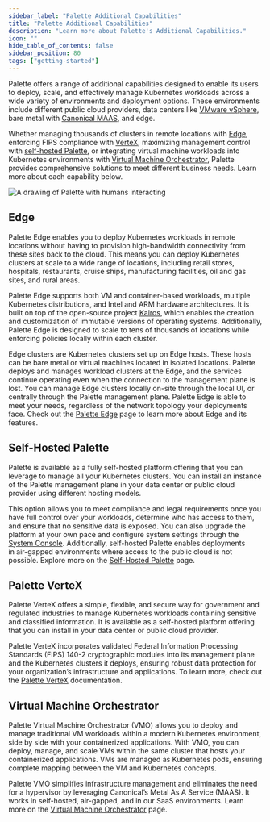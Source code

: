 ```yaml
---
sidebar_label: "Palette Additional Capabilities"
title: "Palette Additional Capabilities"
description: "Learn more about Palette's Additional Capabilities."
icon: ""
hide_table_of_contents: false
sidebar_position: 80
tags: ["getting-started"]
---
```


Palette offers a range of additional capabilities designed to enable its users to deploy, scale, and effectively manage
Kubernetes workloads across a wide variety of environments and deployment options. These environments include different
public cloud providers, data centers like [VMware vSphere](https://www.vmware.com/products/vsphere.html), bare metal
with [Canonical MAAS](https://maas.io), and edge.

Whether managing thousands of clusters in remote locations with [Edge](./additional-capabilities.md#edge), enforcing
FIPS compliance with [VerteX](./additional-capabilities.md#palette-vertex), maximizing management control with
[self-hosted Palette](./additional-capabilities.md#self-hosted-palette), or integrating virtual machine workloads into
Kubernetes environments with [Virtual Machine Orchestrator](./additional-capabilities.md#virtual-machine-orchestrator),
Palette provides comprehensive solutions to meet different business needs. Learn more about each capability below.

![A drawing of Palette with humans interacting](/getting-started/getting-started_additional-capabilities_palette.png)

## Edge

Palette Edge enables you to deploy Kubernetes workloads in remote locations without having to provision high-bandwidth
connectivity from these sites back to the cloud. This means you can deploy Kubernetes clusters at scale to a wide range
of locations, including retail stores, hospitals, restaurants, cruise ships, manufacturing facilities, oil and gas
sites, and rural areas.

Palette Edge supports both VM and container-based workloads, multiple Kubernetes distributions, and Intel and ARM
hardware architectures. It is built on top of the open-source project [Kairos](https://kairos.io/), which enables the
creation and customization of immutable versions of operating systems. Additionally, Palette Edge is designed to scale
to tens of thousands of locations while enforcing policies locally within each cluster.

Edge clusters are Kubernetes clusters set up on Edge hosts. These hosts can be bare metal or virtual machines located in
isolated locations. Palette deploys and manages workload clusters at the Edge, and the services continue operating even
when the connection to the management plane is lost. You can manage Edge clusters locally on-site through the local UI,
or centrally through the Palette management plane. Palette Edge is able to meet your needs, regardless of the network
topology your deployments face. Check out the [Palette Edge](../clusters/edge/edge.md) page to learn more about Edge and
its features.

## Self-Hosted Palette

Palette is available as a fully self-hosted platform offering that you can leverage to manage all your Kubernetes
clusters. You can install an instance of the Palette management plane in your data center or public cloud provider using
different hosting models.

This option allows you to meet compliance and legal requirements once you have full control over your workloads,
determine who has access to them, and ensure that no sensitive data is exposed. You can also upgrade the platform at
your own pace and configure system settings through the
[System Console](../enterprise-version/system-management/system-management.md#system-console). Additionally, self-hosted
Palette enables deployments in air-gapped environments where access to the public cloud is not possible. Explore more on
the [Self-Hosted Palette](../enterprise-version/enterprise-version.md) page.

## Palette VerteX

Palette VerteX offers a simple, flexible, and secure way for government and regulated industries to manage Kubernetes
workloads containing sensitive and classified information. It is available as a self-hosted platform offering that you
can install in your data center or public cloud provider.

Palette VerteX incorporates validated Federal Information Processing Standards (FIPS) 140-2 cryptographic modules into
its management plane and the Kubernetes clusters it deploys, ensuring robust data protection for your organization’s
infrastructure and applications. To learn more, check out the [Palette VerteX](../vertex/vertex.md) documentation.

## Virtual Machine Orchestrator

Palette Virtual Machine Orchestrator (VMO) allows you to deploy and manage traditional VM workloads within a modern
Kubernetes environment, side by side with your containerized applications. With VMO, you can deploy, manage, and scale
VMs within the same cluster that hosts your containerized applications. VMs are managed as Kubernetes pods, ensuring
complete mapping between the VM and Kubernetes concepts.

Palette VMO simplifies infrastructure management and eliminates the need for a hypervisor by leveraging Canonical’s
Metal As A Service (MAAS). It works in self-hosted, air-gapped, and in our SaaS environments. Learn more on the
[Virtual Machine Orchestrator](../vm-management/vm-management.md) page.
